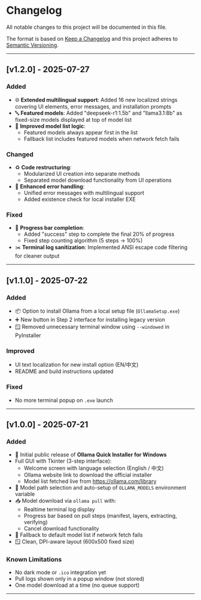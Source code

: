 # Changelog

All notable changes to this project will be documented in this file.

The format is based on [Keep a Changelog](https://keepachangelog.com/en/1.0.0/)
and this project adheres to [Semantic Versioning](https://semver.org/spec/v2.0.0.html).

---

## [v1.2.0] - 2025-07-27
### Added
- 🌐 **Extended multilingual support**: Added 16 new localized strings covering UI elements, error messages, and installation prompts
- 🔤 **Featured models**: Added "deepseek-r1:1.5b" and "llama3.1:8b" as fixed-size models displayed at top of model list
- 📍 **Improved model list logic**:
  - Featured models always appear first in the list
  - Fallback list includes featured models when network fetch fails

### Changed
- ♻️ **Code restructuring**:
  - Modularized UI creation into separate methods
  - Separated model download functionality from UI operations
- 📝 **Enhanced error handling**:
  - Unified error messages with multilingual support
  - Added existence check for local installer EXE

### Fixed
- 🚫 **Progress bar completion**:
  - Added "success" step to complete the final 20% of progress
  - Fixed step counting algorithm (5 steps → 100%)
- ✂️ **Terminal log sanitization**: Implemented ANSI escape code filtering for cleaner output

---

## [v1.1.0] - 2025-07-22

### Added
- 📦 Option to install Ollama from a local setup file (`OllamaSetup.exe`)
- ➕ New button in Step 2 interface for installing legacy version
- 🪟 Removed unnecessary terminal window using `--windowed` in PyInstaller

### Improved
- UI text localization for new install option (EN/中文)
- README and build instructions updated

### Fixed
- No more terminal popup on `.exe` launch

---

## [v1.0.0] - 2025-07-21

### Added
- 🎉 Initial public release of **Ollama Quick Installer for Windows**
- Full GUI with Tkinter (3-step interface):
  - Welcome screen with language selection (English / 中文)
  - Ollama website link to download the official installer
  - Model list fetched live from https://ollama.com/library
- 📂 Model path selection and auto-setup of `OLLAMA_MODELS` environment variable
- 📥 Model download via `ollama pull` with:
  - Realtime terminal log display
  - Progress bar based on pull steps (manifest, layers, extracting, verifying)
  - Cancel download functionality
- 🧩 Fallback to default model list if network fetch fails
- 🪟 Clean, DPI-aware layout (600x500 fixed size)

### Known Limitations
- No dark mode or `.ico` integration yet
- Pull logs shown only in a popup window (not stored)
- One model download at a time (no queue support)

---
